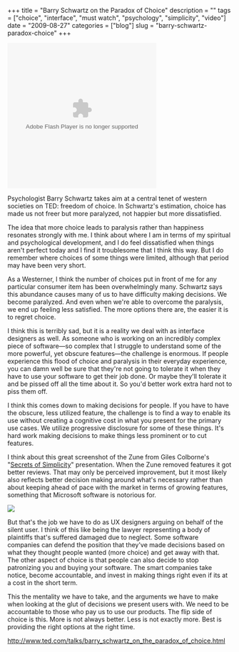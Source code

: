 +++
title = "Barry Schwartz on the Paradox of Choice"
description = ""
tags = ["choice", "interface", "must watch", "psychology", "simplicity", "video"]
date = "2009-08-27"
categories = ["blog"]
slug = "barry-schwartz-paradox-choice"
+++



  <div class="video">
<object width="334" height="326"><param name="movie" value="http://video.ted.com/assets/player/swf/EmbedPlayer.swf"></param><param name="allowFullScreen" value="true" /><param name="wmode" value="transparent"></param><param name="bgColor" value="#ffffff"></param> <param name="flashvars" value="vu=http://video.ted.com/talks/embed/BarrySchwartz_2005G-embed_high.flv&su=http://images.ted.com/images/ted/tedindex/embed-posters/BarrySchwartz-2005G.embed_thumbnail.jpg&vw=320&vh=240&ap=0&ti=93" /><embed src="http://video.ted.com/assets/player/swf/EmbedPlayer.swf" pluginspace="http://www.macromedia.com/go/getflashplayer" type="application/x-shockwave-flash" wmode="transparent" bgColor="#ffffff" width="334" height="326" allowFullScreen="true" flashvars="vu=http://video.ted.com/talks/embed/BarrySchwartz_2005G-embed_high.flv&su=http://images.ted.com/images/ted/tedindex/embed-posters/BarrySchwartz-2005G.embed_thumbnail.jpg&vw=320&vh=240&ap=0&ti=93"></embed></object></div>
<p class="dek">Psychologist Barry Schwartz takes aim at a central tenet of western societies on TED: freedom of choice. In Schwartz's estimation, choice has made us not freer but more paralyzed, not happier but more dissatisfied.</p>
<p>The idea that more choice leads to paralysis rather than happiness resonates strongly with me. I think about where I am in terms of my spiritual and psychological development, and I do feel dissatisfied when things aren't perfect today and I find it troublesome that I think this way. But I do remember where choices of some things were limited, although that period may have been very short. </p>
<p>As a Westerner, I think the number of choices put in front of me for any particular consumer item has been overwhelmingly many. Schwartz says this abundance causes many of us to have difficulty making decisions. We become paralyzed. And even when we're able to overcome the paralysis, we end up feeling less satisfied. The more options there are, the easier it is to regret choice.</p>
<p>I think this is terribly sad, but it is a reality we deal with as interface designers as well. As someone who is working on an incredibly complex piece of software&#8212;so complex that I struggle to understand some of the more powerful, yet obscure features&#8212;the challenge is enormous. If people experience this flood of choice and paralysis in their everyday experience, you can damn well be sure that they're not going to tolerate it when they have to use your software to get their job done. Or maybe they'll tolerate it and be pissed off all the time about it. So you'd better work extra hard not to piss them off.</p>
<p>I think this comes down to making decisions for people. If you have to have the obscure, less utilized feature, the challenge is to find a way to enable its use without creating a cognitive cost in what you present for the primary use cases. We utilize progressive disclosure for some of these things. It's hard work making decisions to make things less prominent or to cut features. </p>
<p>I think about this great screenshot of the Zune from Giles Colborne's "<a href="http://www.slideshare.net/cxpartners/secrets-of-simplicity">Secrets of Simplicity</a>" presentation. When the Zune removed features it got better reviews. That may only be perceived improvement, but it most likely also reflects better decision making around what's necessary rather than about keeping ahead of pace with the market in terms of growing features, something that Microsoft software is notorious for.</p>
<div class="center"><img src="http://media.konigi.com/notebook/zune-simplicity.jpg" style="max-width:310px !important;" /></div>
<p>But that's the job we have to do as UX designers arguing on behalf of the silent user. I think of this like being the lawyer representing a body of plaintiffs that's suffered damaged due to neglect. Some software companies can defend the position that they've made decisions based on what they thought people wanted (more choice) and get away with that. The other aspect of choice is that people can also decide to stop patronizing you and buying your software. The smart companies take notice, become accountable, and invest in making things right even if its at a cost in the short term.</p>
<p>This the mentality we have to take, and the arguments we have to make when looking at the glut of decisions we present users with. We need to be accountable to those who pay us to use our products. The flip side of choice is this. More is not always better. Less is not exactly more. Best is providing the right options at the right time. </p>
    
  <a href="http://www.ted.com/talks/barry_schwartz_on_the_paradox_of_choice.html">http://www.ted.com/talks/barry_schwartz_on_the_paradox_of_choice.html</a>
